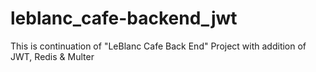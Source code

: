 # leblanc_cafe-backend_jwt
This is continuation of "LeBlanc Cafe Back End" Project with addition of JWT, Redis &amp; Multer
